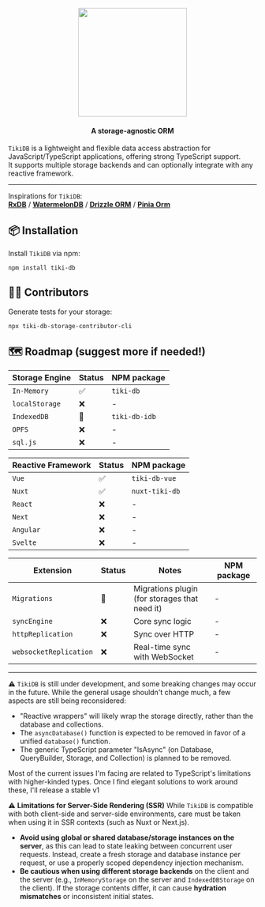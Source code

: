 <p align="center">
    <img src="./tiki-db.png" width="220">
</p>
<h4 align="center">
  A storage-agnostic ORM 
</h4>

`TikiDB` is a lightweight and flexible data access abstraction for JavaScript/TypeScript applications, offering strong TypeScript support. <br/>
It supports multiple storage backends and can optionally integrate with any reactive framework.

---

Inspirations for `TikiDB`: <br />
**[RxDB](https://github.com/pubkey/rxdb)** /
**[WatermelonDB](https://github.com/Nozbe/WatermelonDB)** /
**[Drizzle ORM](https://github.com/drizzle-team/drizzle-orm)** /
**[Pinia Orm](https://github.com/codedredd/pinia-orm)**

## 📦 Installation

Install `TikiDB` via npm:

```sh
npm install tiki-db
```

## 🧑‍💻 Contributors

Generate tests for your storage:

```sh
npx tiki-db-storage-contributor-cli
```

## 🗺️ Roadmap (suggest more if needed!)

| Storage Engine | Status | NPM package   |
| -------------- | ------ | ------------- |
| `In-Memory`    | ✅     | `tiki-db`     |
| `localStorage` | ❌     | -             |
| `IndexedDB`    | 🚧     | `tiki-db-idb` |
| `OPFS`         | ❌     | -             |
| `sql.js`       | ❌     | -             |

| Reactive Framework | Status | NPM package    |
| ------------------ | ------ | -------------- |
| `Vue`              | ✅     | `tiki-db-vue`  |
| `Nuxt`             | ✅     | `nuxt-tiki-db` |
| `React`            | ❌     | -              |
| `Next`             | ❌     | -              |
| `Angular`          | ❌     | -              |
| `Svelte`           | ❌     | -              |

| Extension              | Status | Notes                                         | NPM package |
| ---------------------- | ------ | --------------------------------------------- | ----------- |
| `Migrations`           | 🚧     | Migrations plugin (for storages that need it) | -           |
| `syncEngine`           | ❌     | Core sync logic                               | -           |
| `httpReplication`      | ❌     | Sync over HTTP                                | -           |
| `websocketReplication` | ❌     | Real-time sync with WebSocket                 | -           |

---

⚠️ `TikiDB` is still under development, and some breaking changes may occur in the future. While the general usage shouldn't change much, a few aspects are still being reconsidered:

- "Reactive wrappers" will likely wrap the storage directly, rather than the database and collections.
- The `asyncDatabase()` function is expected to be removed in favor of a unified `database()` function.
- The generic TypeScript parameter "IsAsync" (on Database, QueryBuilder, Storage, and Collection) is planned to be removed.

Most of the current issues I'm facing are related to TypeScript's limitations with higher-kinded types. Once I find elegant solutions to work around these, I'll release a stable v1


⚠️ **Limitations for Server-Side Rendering (SSR)**
While `TikiDB` is compatible with both client-side and server-side environments, care must be taken when using it in SSR contexts (such as Nuxt or Next.js).
- **Avoid using global or shared database/storage instances on the server**, as this can lead to state leaking between concurrent user requests. Instead, create a fresh storage and database instance per request, or use a properly scoped dependency injection mechanism.
- **Be cautious when using different storage backends** on the client and the server (e.g., `InMemoryStorage` on the server and `IndexedDBStorage` on the client). If the storage contents differ, it can cause **hydration mismatches** or inconsistent initial states.